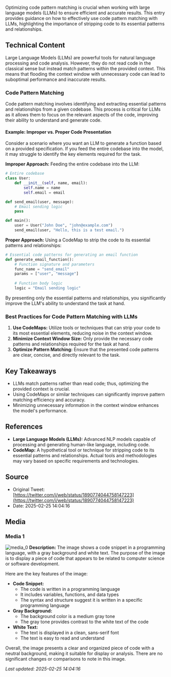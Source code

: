 Optimizing code pattern matching is crucial when working with large language models (LLMs) to ensure efficient and accurate results. This entry provides guidance on how to effectively use code pattern matching with LLMs, highlighting the importance of stripping code to its essential patterns and relationships.

## Technical Content
Large Language Models (LLMs) are powerful tools for natural language processing and code analysis. However, they do not read code in the classical sense but instead match patterns within the provided context. This means that flooding the context window with unnecessary code can lead to suboptimal performance and inaccurate results.

### Code Pattern Matching
Code pattern matching involves identifying and extracting essential patterns and relationships from a given codebase. This process is critical for LLMs as it allows them to focus on the relevant aspects of the code, improving their ability to understand and generate code.

#### Example: Improper vs. Proper Code Presentation
Consider a scenario where you want an LLM to generate a function based on a provided specification. If you feed the entire codebase into the model, it may struggle to identify the key elements required for the task.

**Improper Approach:**
Feeding the entire codebase into the LLM:
```python
# Entire codebase
class User:
    def __init__(self, name, email):
        self.name = name
        self.email = email

def send_email(user, message):
    # Email sending logic
    pass

def main():
    user = User("John Doe", "john@example.com")
    send_email(user, "Hello, this is a test email.")
```
**Proper Approach:**
Using a CodeMap to strip the code to its essential patterns and relationships:
```python
# Essential code patterns for generating an email function
def generate_email_function():
    # Function signature and parameters
    func_name = "send_email"
    params = ["user", "message"]
    
    # Function body logic
    logic = "Email sending logic"
```
By presenting only the essential patterns and relationships, you significantly improve the LLM's ability to understand the task at hand.

### Best Practices for Code Pattern Matching with LLMs

1. **Use CodeMaps:** Utilize tools or techniques that can strip your code to its most essential elements, reducing noise in the context window.
2. **Minimize Context Window Size:** Only provide the necessary code patterns and relationships required for the task at hand.
3. **Optimize Pattern Matching:** Ensure that the presented code patterns are clear, concise, and directly relevant to the task.

## Key Takeaways
- LLMs match patterns rather than read code; thus, optimizing the provided context is crucial.
- Using CodeMaps or similar techniques can significantly improve pattern matching efficiency and accuracy.
- Minimizing unnecessary information in the context window enhances the model's performance.

## References
- **Large Language Models (LLMs):** Advanced NLP models capable of processing and generating human-like language, including code.
- **CodeMap:** A hypothetical tool or technique for stripping code to its essential patterns and relationships. Actual tools and methodologies may vary based on specific requirements and technologies.
## Source

- Original Tweet: [https://twitter.com/i/web/status/1890774044758147223](https://twitter.com/i/web/status/1890774044758147223)
- Date: 2025-02-25 14:04:16


## Media

### Media 1
![media_0](./media_0.jpg)
**Description:** The image shows a code snippet in a programming language, with a gray background and white text. The purpose of the image is to display a piece of code that appears to be related to computer science or software development.

Here are the key features of the image:

* **Code Snippet:**
	+ The code is written in a programming language
	+ It includes variables, functions, and data types
	+ The syntax and structure suggest it is written in a specific programming language
* **Gray Background:**
	+ The background color is a medium gray tone
	+ The gray tone provides contrast to the white text of the code
* **White Text:**
	+ The text is displayed in a clean, sans-serif font
	+ The text is easy to read and understand

Overall, the image presents a clear and organized piece of code with a neutral background, making it suitable for display or analysis. There are no significant changes or comparisons to note in this image.

*Last updated: 2025-02-25 14:04:16*